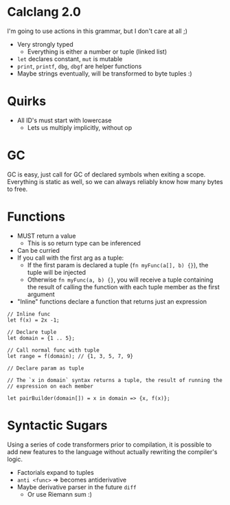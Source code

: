 # Calclang 2.0
I'm going to use actions in this grammar, but I don't
care at all ;)

- Very strongly typed
    - Everything is either a number or tuple (linked list)
- `let` declares constant, `mut` is mutable
- `print`, `printf`, `dbg`, `dbgf` are helper functions
- Maybe strings eventually, will be transformed to byte tuples :)
  
# Quirks
- All ID's must start with lowercase
    - Lets us multiply implicitly, without op
    
# GC
GC is easy, just call for GC of declared symbols when
exiting a scope.
Everything is static as well, so we can always reliably
know how many bytes to free.
    
# Functions
- MUST return a value
    - This is so return type can be inferenced
- Can be curried
- If you call with the first arg as a tuple:
    - If the first param is declared a tuple (`fn myFunc(a[], b) {}`), the tuple will be injected
    - Otherwise `fn myFunc(a, b) {}`, you will receive a tuple containing the result of calling
    the function with each tuple member as the first argument
- "Inline" functions declare a function that returns just an expression

```
// Inline func
let f(x) = 2x -1;

// Declare tuple
let domain = {1 .. 5};

// Call normal func with tuple
let range = f(domain); // {1, 3, 5, 7, 9}

// Declare param as tuple

// The `x in domain` syntax returns a tuple, the result of running the
// expression on each member

let pairBuilder(domain[]) = x in domain => {x, f(x)};
```

# Syntactic Sugars
Using a series of code transformers prior to compilation,
it is possible to add new features to the language without
actually rewriting the compiler's logic.

- Factorials expand to tuples
- `anti <func>` => becomes antiderivative
- Maybe derivative parser in the future `diff`
    - Or use Riemann sum :)